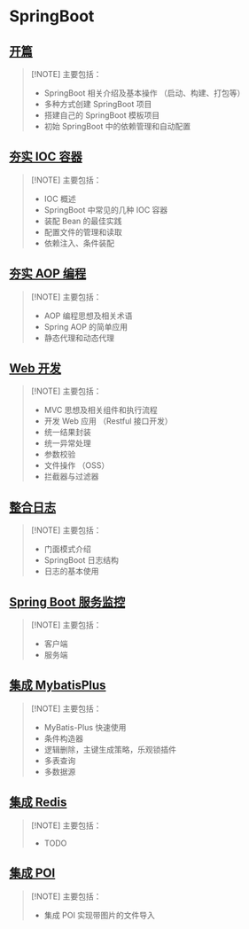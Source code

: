 # SpringBoot

## [开篇](./spring01.md)

>[!NOTE] 主要包括：
> - SpringBoot 相关介绍及基本操作 （启动、构建、打包等）
> - 多种方式创建 SpringBoot 项目
> - 搭建自己的 SpringBoot 模板项目
> - 初始 SpringBoot 中的依赖管理和自动配置

## [夯实 IOC 容器](./spring02.md)

>[!NOTE] 主要包括：
> - IOC 概述
> - SpringBoot 中常见的几种 IOC 容器
> - 装配 Bean 的最佳实践
> - 配置文件的管理和读取
> - 依赖注入、条件装配 

## [夯实 AOP 编程](./spring03.md)

>[!NOTE] 主要包括：
> - AOP 编程思想及相关术语
> - Spring AOP 的简单应用
> - 静态代理和动态代理

## [Web 开发](./spring04.md)

>[!NOTE] 主要包括：
> - MVC 思想及相关组件和执行流程
> - 开发 Web 应用 （Restful 接口开发）
> - 统一结果封装
> - 统一异常处理
> - 参数校验
> - 文件操作 （OSS）
> - 拦截器与过滤器

## [整合日志](./spring05.md)

>[!NOTE] 主要包括：
> - 门面模式介绍
> - SpringBoot 日志结构
> - 日志的基本使用

## [Spring Boot 服务监控](./spring06.md)

>[!NOTE] 主要包括：
> - 客户端
> - 服务端

## [集成 MybatisPlus](./spring07.md)

>[!NOTE] 主要包括：
>- MyBatis-Plus 快速使用
>- 条件构造器
>- 逻辑删除，主键生成策略，乐观锁插件
>- 多表查询
>- 多数据源

## [集成 Redis](./spring08.md)

>[!NOTE] 主要包括：
> - TODO

## [集成 POI](./spring09.md)

>[!NOTE] 主要包括：
> - 集成 POI 实现带图片的文件导入
